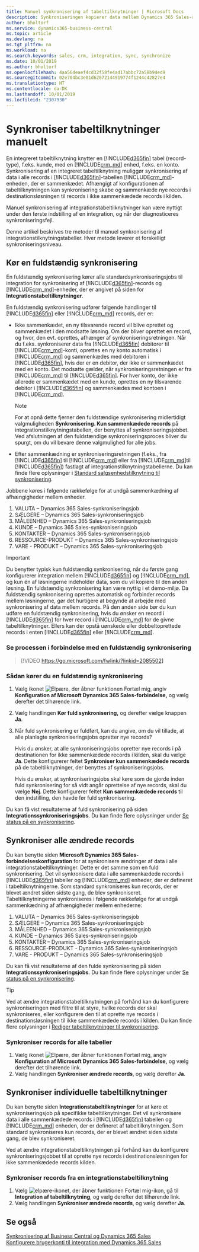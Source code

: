 ```yaml
---
title: Manuel synkronisering af tabeltilknytninger | Microsoft Docs
description: Synkroniseringen kopierer data mellem Dynamics 365 Sales-records og Business Central for at holde begge systemer opdateret.
author: bholtorf
ms.service: dynamics365-business-central
ms.topic: article
ms.devlang: na
ms.tgt_pltfrm: na
ms.workload: na
ms.search.keywords: sales, crm, integration, sync, synchronize
ms.date: 10/01/2019
ms.author: bholtorf
ms.openlocfilehash: 4aa56deaef4cd32f58fe4ad17abbc72a58b94ed9
ms.sourcegitcommit: 02e704bc3e01d62072144919774f1244c42827e4
ms.translationtype: HT
ms.contentlocale: da-DK
ms.lasthandoff: 10/01/2019
ms.locfileid: "2307930"
---
```

# <a name="manually-synchronize-table-mappings"></a>Synkroniser tabeltilknytninger manuelt
En integreret tabeltilknytning knytter en [!INCLUDE[d365fin](includes/d365fin_md.md)] tabel (record-type), f.eks. kunde, med en [!INCLUDE[crm_md](includes/crm_md.md)] enhed, f.eks. en konto. Synkronisering af en integreret tabeltilknytning muliggør synkronisering af data i alle records i [!INCLUDE[d365fin](includes/d365fin_md.md)]-tabellen [!INCLUDE[crm_md](includes/crm_md.md)]-enheden, der er sammenkædet. Afhængigt af konfigurationen af tabeltilknytningen kan synkronisering skabe og sammenkæde nye records i destinationsløsningen til records i ikke sammenkædede records i kilden.  

Manuel synkronisering af integrationstabeltilknytninger kan være nyttigt under den første indstilling af en integration, og når der diagnosticeres synkroniseringsfejl.  

Denne artikel beskrives tre metoder til manuel synkronisering af integrationstilknytningstabeller. Hver metode leverer et forskelligt synkroniseringsniveau.

## <a name="run-a-full-synchronization"></a>Kør en fuldstændig synkronisering
En fuldstændig synkronisering kører alle standardsynkroniseringsjobs til integration for synkronisering af [!INCLUDE[d365fin](includes/d365fin_md.md)]-records og [!INCLUDE[crm_md](includes/crm_md.md)]-enheder, der er angivet på siden for **Integrationstabeltilknytninger**. 

En fuldstændig synkronisering udfører følgende handlinger til [!INCLUDE[d365fin](includes/d365fin_md.md)] eller [!INCLUDE[crm_md](includes/crm_md.md)] records, der er:

* Ikke sammenkædet, en ny tilsvarende record vil blive oprettet og sammenkædet i den modsatte løsning.
Om der bliver oprettet en record, og hvor, den evt. oprettes, afhænger af synkroniseringsretningen. Når du f.eks. synkroniserer data fra [!INCLUDE[d365fin](includes/d365fin_md.md)] debitorer til [!INCLUDE[crm_md](includes/crm_md.md)]-konti, oprettes en ny konto automatisk i [!INCLUDE[crm_md](includes/crm_md.md)] og sammenkædes med debitoren i [!INCLUDE[d365fin](includes/d365fin_md.md)], hvis der er en debitor, der ikke er sammenkædet med en konto. Det modsatte gælder, når synkroniseringsretningen er fra [!INCLUDE[crm_md](includes/crm_md.md)] til [!INCLUDE[d365fin](includes/d365fin_md.md)]. For hver konto, der ikke allerede er sammenkædet med en kunde, oprettes en ny tilsvarende debitor i [!INCLUDE[d365fin](includes/d365fin_md.md)] og sammenkædes med kontoen i [!INCLUDE[crm_md](includes/crm_md.md)].  

     > [!NOTE]  
     >  For at opnå dette fjerner den fuldstændige synkronisering midlertidigt valgmuligheden **Synkronisering. Kun sammenkædede records** på integrationstilknytningstabellen, der benyttes af synkroniseringsjobbet. Ved afslutningen af den fuldstændige synkroniseringsproces bliver du spurgt, om du vil bevare denne valgmulighed for alle jobs.  

* Efter sammenkædning er synkroniseringsretningen (f.eks., fra [!INCLUDE[d365fin](includes/d365fin_md.md)] til [!INCLUDE[crm_md](includes/crm_md.md)] eller fra [!INCLUDE[crm_md](includes/crm_md.md)]til [!INCLUDE[d365fin](includes/d365fin_md.md)]) fastlagt af integrationstilknytningstabellerne. Du kan finde flere oplysninger i [Standard salgsenhedstilknytning til synkronisering](admin-synchronizing-business-central-and-sales.md#standard-sales-entity-mapping-for-synchronization).  

Jobbene køres i følgende rækkefølge for at undgå sammenkædning af afhængigheder mellem enheder.  

1.  VALUTA – Dynamics 365 Sales-synkroniseringsjob  
2.  SÆLGERE – Dynamics 365 Sales-synkroniseringsjob  
3.  MÅLEENHED – Dynamics 365 Sales-synkroniseringsjob  
4.  KUNDE – Dynamics 365 Sales-synkroniseringsjob  
5.  KONTAKTER – Dynamics 365 Sales-synkroniseringsjob  
6.  RESSOURCE-PRODUKT – Dynamics 365 Sales-synkroniseringsjob  
7.  VARE - PRODUKT – Dynamics 365 Sales-synkroniseringsjob  

> [!IMPORTANT]  
>  Du benytter typisk kun fuldstændig synkronisering, når du første gang konfigurerer integration mellem [!INCLUDE[d365fin](includes/d365fin_md.md)] og [!INCLUDE[crm_md](includes/crm_md.md)], og kun én af løsningerne indeholder data, som du vil kopiere til den anden løsning. En fuldstændig synkronisering kan være nyttig i et demo-miljø. Da fuldstændig synkronisering oprettes automatisk og forbinder records mellem løsningerne, gør det hurtigere at begynde at arbejde med synkronisering af data mellem records. På den anden side bør du kun udføre en fuldstændig synkronisering, hvis du ønsker en record i [!INCLUDE[d365fin](includes/d365fin_md.md)] for hver record i [!INCLUDE[crm_md](includes/crm_md.md)] for de givne tabeltilknytninger. Ellers kan der opstå uønskede eller dobbeltoprettede records i enten [!INCLUDE[d365fin](includes/d365fin_md.md)] eller [!INCLUDE[crm_md](includes/crm_md.md)].  

### <a name="see-the-process-for-a-full-synchronization"></a>Se processen i forbindelse med en fuldstændig synkronisering
> [!VIDEO https://go.microsoft.com/fwlink/?linkid=2085502]

### <a name="to-run-a-full-synchronization"></a>Sådan kører du en fuldstændig synkronisering  
1.  Vælg ikonet ![Elpære, der åbner funktionen Fortæl mig](media/ui-search/search_small.png "Fortæl mig, hvad du vil foretage dig"), angiv **Konfiguration af Microsoft Dynamics 365 Sales-forbindelse,** og vælg derefter det tilhørende link.
2.  Vælg handlingen **Kør fuld synkronisering,** og derefter vælge knappen **Ja**.  
3.  Når fuld synkronisering er fuldført, kan du angive, om du vil tillade, at alle planlagte synkroniseringsjobs opretter nye records?  

    Hvis du ønsker, at alle synkroniseringsjobs opretter nye records i på destinationen for ikke sammenkædede records i kilden, skal du vælge **Ja**. Dette konfigurerer feltet **Synkroniser kun sammenkædede records** på de tabeltilknytninger, der benyttes af synkroniseringsjobs.  

    Hvis du ønsker, at synkroniseringsjobs skal køre som de gjorde inden fuld synkronisering for så vidt angår oprettelse af nye records, skal du vælge **Nej**. Dette konfigurerer feltet **Kun sammenkædede records** til den indstilling, den havde før fuld synkronisering.  

Du kan få vist resultaterne af fuld synkronisering på siden **Integrationssynkroniseringsjobs**. Du kan finde flere oplysninger under [Se status på en synkronisering](admin-how-to-view-synchronization-status.md).  

## <a name="synchronizing-all-modified-records"></a>Synkroniser alle ændrede records
Du kan benytte siden **Microsoft Dynamics 365 Sales-forbindelseskonfiguration** for at synkronisere ændringer af data i alle integrationstabeltilknytninger. Dette er det samme som en fuld synkronisering. Det vil synkronisere data i alle sammenkædede records i [!INCLUDE[d365fin](includes/d365fin_md.md)] tabeller og [!INCLUDE[crm_md](includes/crm_md.md)] enheder, der er defineret i tabeltilknytningerne. Som standard synkroniseres kun records, der er blevet ændret siden sidste gang, de blev synkroniseret. Tabeltilknytningerne synkroniseres i følgende rækkefølge for at undgå sammenkædning af afhængigheder mellem enhederne:  

1.  VALUTA – Dynamics 365 Sales-synkroniseringsjob  
2.  SÆLGERE – Dynamics 365 Sales-synkroniseringsjob  
3.  MÅLEENHED – Dynamics 365 Sales-synkroniseringsjob  
4.  KUNDE – Dynamics 365 Sales-synkroniseringsjob  
5.  KONTAKTER – Dynamics 365 Sales-synkroniseringsjob  
6.  RESSOURCE-PRODUKT \- Dynamics 365 Sales-synkroniseringsjob  
7.  VARE - PRODUKT – Dynamics 365 Sales-synkroniseringsjob  

Du kan få vist resultaterne af den fulde synkronisering på siden **Integrationssynkroniseringsjobs**. Du kan finde flere oplysninger under [Se status på en synkronisering](admin-how-to-view-synchronization-status.md).  

> [!TIP]  
>  Ved at ændre integrationstabeltilknytningen på forhånd kan du konfigurere synkroniseringen med filtre til at styre, hvilke records der skal synkroniseres, eller konfigurere den til at oprette nye records i destinationsløsningen til ikke sammenkædede records i kilden. Du kan finde flere oplysninger i [Rediger tabeltilknytninger til synkronisering](admin-how-to-modify-table-mappings-for-synchronization.md).

### <a name="to-synchronize-records-for-all-tables"></a>Synkroniser records for alle tabeller  
1.  Vælg ikonet ![Elpære, der åbner funktionen Fortæl mig](media/ui-search/search_small.png "Fortæl mig, hvad du vil foretage dig"), angiv **Konfiguration af Microsoft Dynamics 365 Sales-forbindelse,** og vælg derefter det tilhørende link.
2.  Vælg handlingen **Synkroniser ændrede records**, og vælg derefter **Ja**.  

## <a name="synchronize-individual-table-mappings"></a>Synkroniser individuelle tabeltilknytninger
Du kan benytte siden **Integrationstabeltilknytninger** for at køre et synkroniseringsjob på specifikke tabeltilknytninger. Det vil synkronisere data i alle sammenkædede records i [!INCLUDE[d365fin](includes/d365fin_md.md)] tabellen og [!INCLUDE[crm_md](includes/crm_md.md)] enheden, der er defineret af tabeltilknytningen. Som standard synkroniseres kun records, der er blevet ændret siden sidste gang, de blev synkroniseret.  

Ved at ændre integrationstabeltilknytningen på forhånd kan du konfigurere synkroniseringsjobbet til at oprette nye records i destinationsløsningen for ikke sammenkædede records kilden.

### <a name="to-synchronize-records-of-an-integration-table-mapping"></a>Synkroniser records fra en integrationstabeltilknytning  
1.  Vælg ![elpære-ikonet, der åbner funktionen Fortæl mig](media/ui-search/search_small.png "Fortæl mig, hvad du vil foretage dig")-ikon, gå til **Integration af tabeltilknytning**, og vælg derefter det tilhørende link.
2.  Vælg handlingen **Synkroniser ændrede records**, og vælg derefter **Ja**.  

## <a name="see-also"></a>Se også  
[Synkronisering af Business Central og Dynamics 365 Sales](admin-synchronizing-business-central-and-sales.md)   
[Konfigurere brugerkonti til integration med Dynamics 365 Sales](admin-setting-up-integration-with-dynamics-sales.md)   

